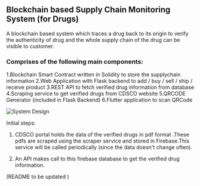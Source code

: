 ## Blockchain based Supply Chain Monitoring System (for Drugs) 

A blockchain based system which traces a drug back to its origin to verify the authenticity of drug and the whole supply chain of the drug can be visible to customer.


### Comprises of the following main components:

1.Blockchain Smart Contract written in Solidity to store the supplychain information
2.Web Application with Flask backend to add / buy / sell / ship / receive product
3.REST API to fetch verified drug information from database
4.Scraping service to get verified drugs from CDSCO website
5.QRCODE Generator (included in Flask Backend)
6.Flutter application to scan QRCode

![System Design]()

Initial steps:

1. CDSCO portal holds the data of the verified drugs in pdf format .These pdfs are scraped using the scraper service and stored in Firebase.This service will be called periodically (since the data doesn't change often).

2. An API makes call to this firebase database to get the verified drug information.

(README to be updated ) 

